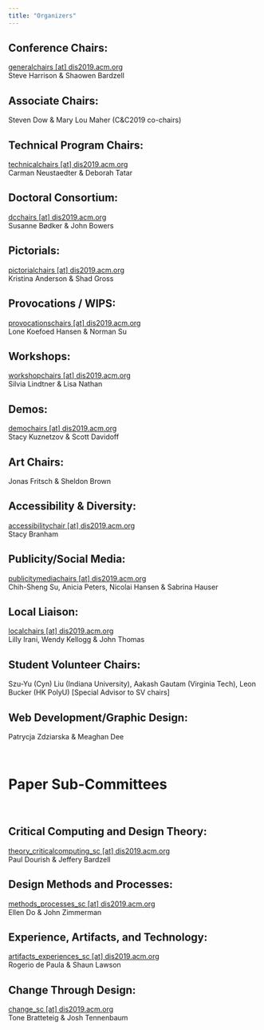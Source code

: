 ```yaml
---
title: "Organizers"
---
```


## Conference Chairs:
[generalchairs [at] dis2019.acm.org](mailto:generalchairs@dis2019.acm.org)  
Steve Harrison & Shaowen Bardzell

## Associate Chairs:
Steven Dow & Mary Lou Maher (C&C2019 co-chairs)

## Technical Program Chairs:
[technicalchairs [at] dis2019.acm.org](mailto:technicalchairs@dis2019.acm.org)  
Carman Neustaedter & Deborah Tatar

## Doctoral Consortium:
[dcchairs [at] dis2019.acm.org](mailto:dcchairs@dis2019.acm.org)  
Susanne Bødker & John Bowers

## Pictorials:
[pictorialchairs [at] dis2019.acm.org](mailto:pictorialchairs@dis2019.acm.org)  
Kristina Anderson & Shad Gross

## Provocations / WIPS:
[provocationschairs [at] dis2019.acm.org](mailto:provocationschairs@dis2019.acm.org)  
Lone Koefoed Hansen & Norman Su


## Workshops:
[workshopchairs [at] dis2019.acm.org](mailto:workshopchairs@dis2019.acm.org)  
Silvia Lindtner & Lisa Nathan

## Demos:
[demochairs [at] dis2019.acm.org](mailto:demochairs@dis2019.acm.org)  
Stacy Kuznetzov & Scott Davidoff

## Art Chairs:
Jonas Fritsch & Sheldon Brown 

## Accessibility & Diversity:
[accessibilitychair [at] dis2019.acm.org](mailto:accessibilitychair@dis2019.acm.org)  
Stacy Branham

## Publicity/Social Media:
[publicitymediachairs [at] dis2019.acm.org](mailto:publicitymediachairs@dis2019.acm.org)  
Chih-Sheng Su, Anicia Peters, Nicolai Hansen & Sabrina Hauser

## Local Liaison:
[localchairs [at] dis2019.acm.org](mailto:localchairs@dis2019.acm.org)  
Lilly Irani, Wendy Kellogg & John Thomas

## Student Volunteer Chairs: 
Szu-Yu (Cyn) Liu (Indiana University), Aakash Gautam (Virginia Tech), Leon Bucker (HK PolyU) [Special Advisor to SV chairs]

## Web Development/Graphic Design:
Patrycja Zdziarska & Meaghan Dee 

<br>

# Paper Sub-Committees
<br>

## Critical Computing and Design Theory:
[theory_criticalcomputing_sc [at] dis2019.acm.org](mailto:theory_criticalcomputing_sc@dis2019.acm.org)  
Paul Dourish & Jeffery Bardzell

## Design Methods and Processes:
[methods_processes_sc [at] dis2019.acm.org](mailto:methods_processes_sc@dis2019.acm.org)  
Ellen Do & John Zimmerman

## Experience, Artifacts, and Technology:
[artifacts_experiences_sc [at] dis2019.acm.org](mailto:artifacts_experiences_sc@dis2019.acm.org)  
Rogerio de Paula & Shaun Lawson

## Change Through Design:
[change_sc [at] dis2019.acm.org](mailto:change_sc@dis2019.acm.org)  
Tone Bratteteig & Josh Tennenbaum
